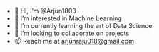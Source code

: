 - 👋 Hi, I’m @Arjun1803
- 👀 I’m interested in Machine Learning 
- 🌱 I’m currently learning the art of Data Science 
- 💞️ I’m looking to collaborate on projects
- 📫 Reach me at arjunraju018@gmail.com

<!---
Arjun1803/Arjun1803 is a ✨ special ✨ repository because its `README.md` (this file) appears on your GitHub profile.
You can click the Preview link to take a look at your changes.
--->

